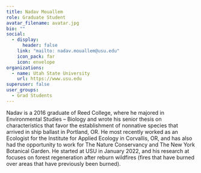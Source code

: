```yaml
---
title: Nadav Mouallem
role: Graduate Student
avatar_filename: avatar.jpg
bio: ""
social:
  - display:
      header: false
    link: "mailto: nadav.mouallem@usu.edu"
    icon_pack: far
    icon: envelope
organizations:
  - name: Utah State University
    url: https://www.usu.edu
superuser: false
user_groups:
  - Grad Students
---
```

<!--StartFragment-->

Nadav is a 2016 graduate of Reed College, where he majored in Environmental Studies – Biology and wrote his senior thesis on characteristics that favor the establishment of nonnative species that arrived in ship ballast in Portland, OR. He most recently worked as an Ecologist for the Institute for Applied Ecology in Corvallis, OR, and has also had the opportunity to work for The Nature Conservancy and The New York Botanical Garden. He started at USU in January 2022, and his research at focuses on forest regeneration after reburn wildfires (fires that have burned over areas that have previously been burned).

<!--EndFragment-->